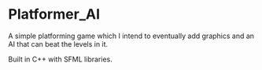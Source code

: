 # Platformer_AI
A simple platforming game which I intend to eventually add graphics and an AI that can beat the levels in it.

Built in C++ with SFML libraries.
